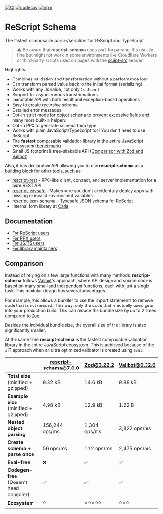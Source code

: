 [![CI](https://github.com/DZakh/rescript-schema/actions/workflows/ci.yml/badge.svg)](https://github.com/DZakh/rescript-schema/actions/workflows/ci.yml)
[![codecov](https://codecov.io/gh/DZakh/rescript-schema/branch/main/graph/badge.svg?token=40G6YKKD6J)](https://codecov.io/gh/DZakh/rescript-schema)
[![npm](https://img.shields.io/npm/dm/rescript-schema)](https://www.npmjs.com/package/rescript-schema)

# ReScript Schema

The fastest composable parser/serializer for ReScript and TypeScript

> ⚠️ Be aware that **rescript-schema** uses `eval` for parsing. It's usually fine but might not work in some environments like Cloudflare Workers or third-party scripts used on pages with the [script-src](https://developer.mozilla.org/en-US/docs/Web/HTTP/Headers/Content-Security-Policy/script-src) header.

Highlights:

- Combines validation and transformation without a performance loss
- Can transform parsed value back to the initial format (serializing)
- Works with any Js value, not only `Js.Json.t`
- Support for asynchronous transformations
- Immutable API with both result and exception-based operations
- Easy to create _recursive_ schema
- Detailed error messages
- Opt-in strict mode for object schema to prevent excessive fields and many more built-in helpers
- Opt-in PPX to generate schema from type
- Works with plain JavaScript/TypeScript too! You don't need to use ReScript
- The **fastest** composable validation library in the entire JavaScript ecosystem ([benchmark](https://moltar.github.io/typescript-runtime-type-benchmarks/))
- Small JS footprint & tree-shakable API ([Comparison with Zod and Valibot](#comparison))

Also, it has declarative API allowing you to use **rescript-schema** as a building block for other tools, such as:

- [rescript-rest](https://github.com/DZakh/rescript-rest) - RPC-like client, contract, and server implementation for a pure REST API
- [rescript-envsafe](https://github.com/DZakh/rescript-envsafe) - Makes sure you don't accidentally deploy apps with missing or invalid environment variables
- [rescript-json-schema](https://github.com/DZakh/rescript-json-schema) - Typesafe JSON schema for ReScript
- Internal form library at [Carla](https://www.carla.se/)

## Documentation

- [For ReScript users](/docs/rescript-usage.md)
- [For PPX users](/packages/rescript-schema-ppx/README.md)
- [For JS/TS users](/docs/js-usage.md)
- [For library maintainers](/docs/integration-guide.md)

## Comparison

Instead of relying on a few large functions with many methods, **rescript-schema** follows [Valibot](https://github.com/fabian-hiller/valibot)'s approach, where API design and source code is based on many small and independent functions, each with just a single task. This modular design has several advantages.

For example, this allows a bundler to use the import statements to remove code that is not needed. This way, only the code that is actually used gets into your production build. This can reduce the bundle size by up to 2 times compared to [Zod](https://github.com/colinhacks/zod).

Besides the individual bundle size, the overall size of the library is also significantly smaller.

At the same time **rescript-schema** is the fastest composable validation library in the entire JavaScript ecosystem. This is achieved because of the JIT approach when an ultra optimized validator is created using `eval`.

|                                          | rescript-schema@7.0.0 | Zod@3.22.2      | Valibot@0.32.0 |
| ---------------------------------------- | --------------------- | --------------- | -------------- |
| **Total size** (minified + gzipped)      | 9.82 kB               | 14.6 kB         | 9.88 kB        |
| **Example size** (minified + gzipped)    | 4.98 kB               | 12.9 kB         | 1.22 B         |
| **Nested object parsing**                | 156,244 ops/ms        | 1,304 ops/ms    | 3,822 ops/ms   |
| **Create schema + parse once**           | 56 ops/ms             | 112 ops/ms      | 2,475 ops/ms   |
| **Eval-free**                            | ❌                    | ✅              | ✅             |
| **Codegen-free** (Doesn't need compiler) | ✅                    | ✅              | ✅             |
| **Ecosystem**                            | ⭐️                   | ⭐️⭐️⭐️⭐️⭐️ | ⭐️⭐️⭐️      |
